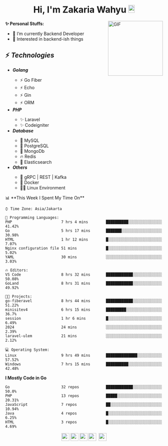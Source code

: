 <h1 align="center">Hi, I'm Zakaria Wahyu <img src="https://github.com/TheDudeThatCode/TheDudeThatCode/blob/master/Assets/Hi.gif" width="20px" height="25px"></h1>

<img align="right" alt="GIF" height="175px" src="https://www.nayakapratama.co.id/wp-content/uploads/2019/07/Website-Maintenance.gif" />

**✨ Personal Stuffs:**
- 🔭 I’m currently Backend Developer
- 🌱 Interested in backend-ish things

<h2>⚡ <i>Technologies</i></h2>
<ul>
<li><strong><i>Golang</i></strong></li>
  <ul>
    <li>⚡ Go Fiber</li>
    <li>⚡ Echo</li>
    <li>⚡ Gin</li>
    <li>⚡ ORM</li>
  </ul>
<li><strong><i>PHP</i></strong></li>
  <ul>
    <li>✨ Laravel</li>
    <li>✨ Codeigniter</li>
  </ul>
<li><strong><i>Database</i></strong></li>
  <ul>
    <li>🐬 MySQL</li>
    <li>🐘 PostgreSQL</li>
    <li>🍃 MongoDb</li>
    <li>🔥 Redis</li>
    <li>🔎 Elasticsearch</li>
  </ul>
  <li><strong><i>Others</i></strong></li>
  <ul>
    <li>💫 gRPC | REST | Kafka</li>
    <li>🐳 Docker</li>
    <li>👨‍💻 Linux Environment</li>
  </ul>
</ul>
<!--START_SECTION:waka-->
📊 **This Week I Spent My Time On** 

```text
⌚︎ Time Zone: Asia/Jakarta

💬 Programming Languages: 
PHP                      7 hrs 4 mins        ██████████░░░░░░░░░░░░░░░   41.42% 
Go                       5 hrs 17 mins       ███████░░░░░░░░░░░░░░░░░░   30.98% 
HTML                     1 hr 12 mins        █░░░░░░░░░░░░░░░░░░░░░░░░   7.07% 
Nginx configuration file 51 mins             █░░░░░░░░░░░░░░░░░░░░░░░░   5.02% 
YAML                     30 mins             ░░░░░░░░░░░░░░░░░░░░░░░░░   3.03%

🔥 Editors: 
VS Code                  8 hrs 32 mins       ████████████░░░░░░░░░░░░░   50.08% 
GoLand                   8 hrs 31 mins       ████████████░░░░░░░░░░░░░   49.92%

🐱‍💻 Projects: 
go-fiberavel             8 hrs 44 mins       ████████████░░░░░░░░░░░░░   51.22% 
minisitev4               6 hrs 15 mins       █████████░░░░░░░░░░░░░░░░   36.7% 
session                  1 hr 6 mins         █░░░░░░░░░░░░░░░░░░░░░░░░   6.49% 
2024                     24 mins             ░░░░░░░░░░░░░░░░░░░░░░░░░   2.39% 
laravel-ulem             21 mins             ░░░░░░░░░░░░░░░░░░░░░░░░░   2.12%

💻 Operating System: 
Linux                    9 hrs 49 mins       ██████████████░░░░░░░░░░░   57.52% 
Windows                  7 hrs 15 mins       ██████████░░░░░░░░░░░░░░░   42.48%

```

**I Mostly Code in Go** 

```text
Go                       32 repos            ████████████░░░░░░░░░░░░░   50.0% 
PHP                      13 repos            █████░░░░░░░░░░░░░░░░░░░░   20.31% 
JavaScript               7 repos             ██░░░░░░░░░░░░░░░░░░░░░░░   10.94% 
Java                     4 repos             █░░░░░░░░░░░░░░░░░░░░░░░░   6.25% 
HTML                     3 repos             █░░░░░░░░░░░░░░░░░░░░░░░░   4.69%

```



<!--END_SECTION:waka-->

<p align="center">
<a href="https://www.linkedin.com/in/zakariawahyu" target="_blank"><img src="https://img.shields.io/badge/linkedin-%230077B5.svg?&style=for-the-badge&logo=linkedin&logoColor=white" height=25></a>
<a href="https://medium.com/@zakariawahyu" target="_blank"><img src="https://img.shields.io/badge/Medium-12100E?style=for-the-badge&logo=medium&logoColor=white" height=25></a>
<a href="https://medium.com/@zakariawahyu" target="_blank"><img src="https://img.shields.io/badge/Portfolio-2300843e?style=for-the-badge&logo=About.me&logoColor=white" height=25></a>
<a href="https://www.twitter.com/_zakariawahyu" target="_blank"><img src="https://img.shields.io/badge/twitter-%231DA1F2.svg?&style=for-the-badge&logo=twitter&logoColor=white" height=25></a> 
<a href="https://www.instagram.com/_zakariawahyu" target="_blank"><img src="https://img.shields.io/badge/instagram-%23E4405F.svg?&style=for-the-badge&logo=instagram&logoColor=white" height=25></a>
